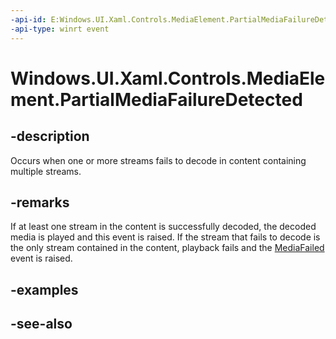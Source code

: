 ```yaml
---
-api-id: E:Windows.UI.Xaml.Controls.MediaElement.PartialMediaFailureDetected
-api-type: winrt event
---
```


<!-- Event syntax
public event Windows.Foundation.TypedEventHandler PartialMediaFailureDetected<Windows.UI.Xaml.Controls.MediaElement,  Windows.UI.Xaml.Media.PartialMediaFailureDetectedEventArgs>
-->

# Windows.UI.Xaml.Controls.MediaElement.PartialMediaFailureDetected

## -description
Occurs when one or more streams fails to decode in content containing multiple streams.


## -remarks
If at least one stream in the content is successfully decoded, the decoded media is played and this event is raised. If the stream that fails to decode is the only stream contained in the content, playback fails and the [MediaFailed](mediaelement_mediafailed.md) event is raised.

## -examples

## -see-also
